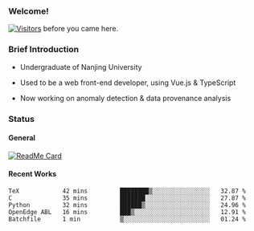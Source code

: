 ### Welcome!

[![Visitors](https://visitor-badge.laobi.icu/badge?page_id=HermitSun.HermitSun)]() before you came here.

### Brief Introduction

- Undergraduate of Nanjing University

- Used to be a web front-end developer, using Vue.js & TypeScript

- Now working on anomaly detection & data provenance analysis

### Status

#### General

[![ReadMe Card](https://github-readme-stats.hermitsun.vercel.app/api?username=HermitSun&count_private=true&show_icons=true)]()

#### Recent Works

<!--START_SECTION:waka-->
```text
TeX            42 mins         ████████▒░░░░░░░░░░░░░░░░   32.87 % 
C              35 mins         ███████░░░░░░░░░░░░░░░░░░   27.87 % 
Python         32 mins         ██████▒░░░░░░░░░░░░░░░░░░   24.96 % 
OpenEdge ABL   16 mins         ███▒░░░░░░░░░░░░░░░░░░░░░   12.91 % 
Batchfile      1 min           ▒░░░░░░░░░░░░░░░░░░░░░░░░   01.24 % 
```
<!--END_SECTION:waka-->
